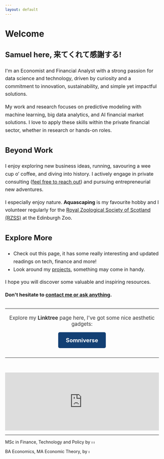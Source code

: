```yaml
---
layout: default
---
```

# Welcome

<section style="font-size: 1rem; line-height: 1.6; margin-bottom: 2rem;">

<h2> Samuel here, 来てくれて感謝する! </h2>

I'm an Economist and Financial Analyst with a strong passion for data science and technology, driven by curiosity and a commitment to innovation, sustainability, and simple yet impactful solutions.

My work and research focuses on predictive modeling with machine learning, big data analytics, and AI financial market solutions. 
I love to apply these skills within the private financial sector, whether in research or hands-on roles.

<h2>Beyond Work </h2>

I enjoy exploring new business ideas, running, savouring a wee cup o’ coffee, and diving into history. I actively engage in private consulting (<a href="https://GregSom-MSc.github.io/contact">feel free to reach out</a>) and pursuing entrepreneurial new adventures.

I especially enjoy nature. **Aquascaping** is my favourite hobby and I volunteer regularly for the <a href="https://www.rzss.org.uk">Royal Zoological Society of Scotland (RZSS)</a> at the Edinburgh Zoo.


<h2> Explore More </h2>

- Check out this page, it has some really interesting and updated readings on tech, finance and more!
- Look around my <a href="https://GregSom-MSc.github.io/research">projects</a>, something may come in handy.


I hope you will discover some valuable and inspiring resources.
    
**Don't hesitate to <a href="https://GregSom-MSc.github.io/contact">contact me or ask anything</a>.**

</section>
    
<hr>
<div style="text-align: center; margin-top: 20px;">
    <p style="font-size: 1.2em; color: #333;">Explore my <strong>Linktree</strong> page here, I've got some nice aesthetic gadgets: </p>
    <a href="https://linktr.ee/somniverse" target="_blank"
       style="display: inline-block; padding: 15px 25px; cursor: pointer; background-color: #134074; color: white; text-decoration: none; font-size: 1.3em; border-radius: 5px; font-weight: bold;">
        Somniverse
    </a>
</div>
<br>
<hr>
<br><br>

<div style="text-align: center;">
    <iframe src="https://ghchart.rshah.org/GregSom-MSc" frameborder="0" scrolling="50" width="100%" height="190px" style="max-width: 600px; margin: auto;"></iframe>
</div>
<hr>

<p>
  MSc in Finance, Technology and Policy by  <a href="https://www.ed.ac.uk/"></a>
  <img src="https://tinderboxcollective.org/wp-content/uploads/2020/11/UoE-Stacked-Colour-white-background-logo.png" alt="UoE Logo" height="10">
</p>
<p>
  BA Economics, MA Economic Theory, by  <a href="https://www.itam.mx/en"></a>
  <img src="https://upload.wikimedia.org/wikipedia/commons/thumb/d/d9/Logo_del_ITAM.svg/640px-Logo_del_ITAM.svg.png" alt="ITAM Logo" height="10">
</p>
